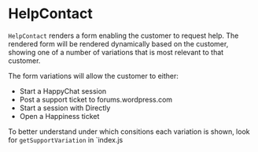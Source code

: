 # HelpContact

`HelpContact` renders a form enabling the customer to request help.
The rendered form will be rendered dynamically based on the customer, showing one of a number of variations that is most relevant to that customer.

The form variations will allow the customer to either:

- Start a HappyChat session
- Post a support ticket to forums.wordpress.com
- Start a session with Directly
- Open a Happiness ticket

To better understand under which consitions each variation is shown, look for `getSupportVariation` in `index.js
